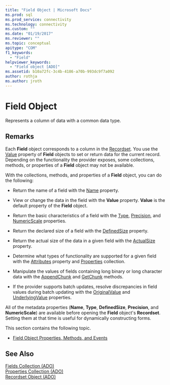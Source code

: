 ```yaml
---
title: "Field Object | Microsoft Docs"
ms.prod: sql
ms.prod_service: connectivity
ms.technology: connectivity
ms.custom: ""
ms.date: "01/19/2017"
ms.reviewer: ""
ms.topic: conceptual
apitype: "COM"
f1_keywords: 
  - "Field"
helpviewer_keywords: 
  - "Field object [ADO]"
ms.assetid: b10a72fc-3c4b-4186-a70b-993dc9f7a092
author: rothja
ms.author: jroth
---
```

# Field Object
Represents a column of data with a common data type.  
  
## Remarks  
 Each **Field** object corresponds to a column in the [Recordset](../../../ado/reference/ado-api/recordset-object-ado.md). You use the [Value](../../../ado/reference/ado-api/value-property-ado.md) property of **Field** objects to set or return data for the current record. Depending on the functionality the provider exposes, some collections, methods, or properties of a **Field** object may not be available.  
  
 With the collections, methods, and properties of a **Field** object, you can do the following:  
  
-   Return the name of a field with the [Name](../../../ado/reference/ado-api/name-property-ado.md) property.  
  
-   View or change the data in the field with the **Value** property. **Value** is the default property of the **Field** object.  
  
-   Return the basic characteristics of a field with the [Type](../../../ado/reference/ado-api/type-property-ado.md), [Precision](../../../ado/reference/ado-api/precision-property-ado.md), and [NumericScale](../../../ado/reference/ado-api/numericscale-property-ado.md) properties.  
  
-   Return the declared size of a field with the [DefinedSize](../../../ado/reference/ado-api/definedsize-property.md) property.  
  
-   Return the actual size of the data in a given field with the [ActualSize](../../../ado/reference/ado-api/actualsize-property-ado.md) property.  
  
-   Determine what types of functionality are supported for a given field with the [Attributes](../../../ado/reference/ado-api/attributes-property-ado.md) property and [Properties](../../../ado/reference/ado-api/properties-collection-ado.md) collection.  
  
-   Manipulate the values of fields containing long binary or long character data with the [AppendChunk](../../../ado/reference/ado-api/appendchunk-method-ado.md) and [GetChunk](../../../ado/reference/ado-api/getchunk-method-ado.md) methods.  
  
-   If the provider supports batch updates, resolve discrepancies in field values during batch updating with the [OriginalValue](../../../ado/reference/ado-api/originalvalue-property-ado.md) and [UnderlyingValue](../../../ado/reference/ado-api/underlyingvalue-property.md) properties.  
  
 All of the metadata properties (**Name**, **Type**, **DefinedSize**, **Precision**, and **NumericScale**) are available before opening the **Field** object's **Recordset**. Setting them at that time is useful for dynamically constructing forms.  
  
 This section contains the following topic.  
  
-   [Field Object Properties, Methods, and Events](../../../ado/reference/ado-api/field-object-properties-methods-and-events.md)  
  
## See Also  
 [Fields Collection (ADO)](../../../ado/reference/ado-api/fields-collection-ado.md)   
 [Properties Collection (ADO)](../../../ado/reference/ado-api/properties-collection-ado.md)   
 [Recordset Object (ADO)](../../../ado/reference/ado-api/recordset-object-ado.md)
